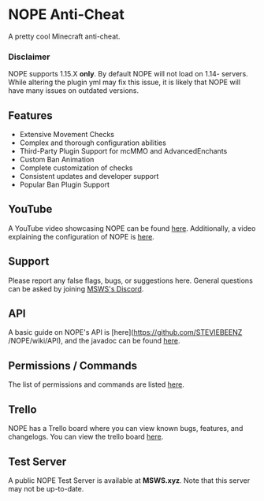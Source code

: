 # NOPE Anti-Cheat

A pretty cool Minecraft anti-cheat.

### Disclaimer

NOPE supports 1.15.X **only**. By default NOPE will not load on 1.14- servers.
While altering the plugin yml may fix this issue, it is likely that NOPE will
have many issues on outdated versions.

## Features

- Extensive Movement Checks
- Complex and thorough configuration abilities
- Third-Party Plugin Support for mcMMO and AdvancedEnchants
- Custom Ban Animation
- Complete customization of checks
- Consistent updates and developer support
- Popular Ban Plugin Support

## YouTube

A YouTube video showcasing NOPE can be found
[here](https://www.youtube.com/watch?v=QNumBz-Phwg). Additionally, a video
explaining the configuration of NOPE is
[here](https://www.youtube.com/watch?v=XVuXKsJEAkQ).

## Support

Please report any false flags, bugs, or suggestions here. General questions can
be asked by joining [MSWS's Discord](https://nope.msws.xyz/discord).

## API

A basic guide on NOPE's API is \[here\](https://github.com/STEVIEBEENZ
/NOPE/wiki/API), and the javadoc can be found [here](http://docs.msws.xyz).

## Permissions / Commands

The list of permissions and commands are listed
[here](https://github.com/STEVIEBEENZ/NOPE/wiki/Permissions).

## Trello

NOPE has a Trello board where you can view known bugs, features, and changelogs.
You can view the trello board [here](https://nope.msws.xyz/trello).

## Test Server

A public NOPE Test Server is available at **MSWS.xyz**. Note that this server
may not be up-to-date.
